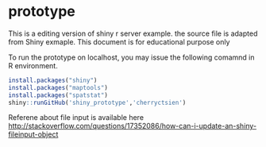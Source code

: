 # prototype

This is a editing version of shiny r server example. the source file is adapted from Shiny exmaple. 
This document is for educational purpose only



To run the prototype on localhost, you may issue the following comamnd in R environment.

```R
install.packages("shiny")
install.packages("maptools")
install.packages("spatstat")
shiny::runGitHub('shiny_prototype','cherryctsien')
```

Referene about file input is available here
http://stackoverflow.com/questions/17352086/how-can-i-update-an-shiny-fileinput-object
